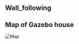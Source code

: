 ## Wall_following


## Map of Gazebo house
![Map](https://github.com/THD-autonomous-system/team3_deathwing/blob/main/Lab%203/Images/mappinghouse.png)
